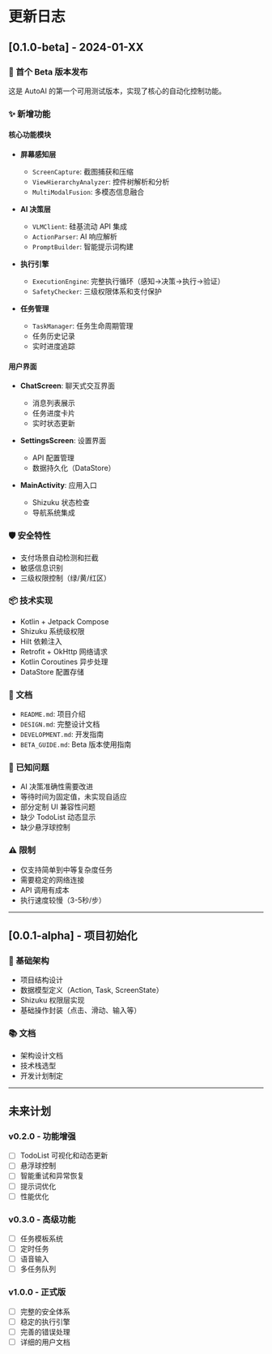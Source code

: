 # 更新日志

## [0.1.0-beta] - 2024-01-XX

### 🎉 首个 Beta 版本发布

这是 AutoAI 的第一个可用测试版本，实现了核心的自动化控制功能。

### ✨ 新增功能

#### 核心功能模块
- **屏幕感知层**
  - `ScreenCapture`: 截图捕获和压缩
  - `ViewHierarchyAnalyzer`: 控件树解析和分析
  - `MultiModalFusion`: 多模态信息融合

- **AI 决策层**
  - `VLMClient`: 硅基流动 API 集成
  - `ActionParser`: AI 响应解析
  - `PromptBuilder`: 智能提示词构建

- **执行引擎**
  - `ExecutionEngine`: 完整执行循环（感知→决策→执行→验证）
  - `SafetyChecker`: 三级权限体系和支付保护

- **任务管理**
  - `TaskManager`: 任务生命周期管理
  - 任务历史记录
  - 实时进度追踪

#### 用户界面
- **ChatScreen**: 聊天式交互界面
  - 消息列表展示
  - 任务进度卡片
  - 实时状态更新

- **SettingsScreen**: 设置界面
  - API 配置管理
  - 数据持久化（DataStore）

- **MainActivity**: 应用入口
  - Shizuku 状态检查
  - 导航系统集成

### 🛡️ 安全特性
- 支付场景自动检测和拦截
- 敏感信息识别
- 三级权限控制（绿/黄/红区）

### 📦 技术实现
- Kotlin + Jetpack Compose
- Shizuku 系统级权限
- Hilt 依赖注入
- Retrofit + OkHttp 网络请求
- Kotlin Coroutines 异步处理
- DataStore 配置存储

### 📝 文档
- `README.md`: 项目介绍
- `DESIGN.md`: 完整设计文档
- `DEVELOPMENT.md`: 开发指南
- `BETA_GUIDE.md`: Beta 版本使用指南

### 🐛 已知问题
- AI 决策准确性需要改进
- 等待时间为固定值，未实现自适应
- 部分定制 UI 兼容性问题
- 缺少 TodoList 动态显示
- 缺少悬浮球控制

### ⚠️ 限制
- 仅支持简单到中等复杂度任务
- 需要稳定的网络连接
- API 调用有成本
- 执行速度较慢（3-5秒/步）

---

## [0.0.1-alpha] - 项目初始化

### 🎯 基础架构
- 项目结构设计
- 数据模型定义（Action, Task, ScreenState）
- Shizuku 权限层实现
- 基础操作封装（点击、滑动、输入等）

### 📚 文档
- 架构设计文档
- 技术栈选型
- 开发计划制定

---

## 未来计划

### v0.2.0 - 功能增强
- [ ] TodoList 可视化和动态更新
- [ ] 悬浮球控制
- [ ] 智能重试和异常恢复
- [ ] 提示词优化
- [ ] 性能优化

### v0.3.0 - 高级功能
- [ ] 任务模板系统
- [ ] 定时任务
- [ ] 语音输入
- [ ] 多任务队列

### v1.0.0 - 正式版
- [ ] 完整的安全体系
- [ ] 稳定的执行引擎
- [ ] 完善的错误处理
- [ ] 详细的用户文档
